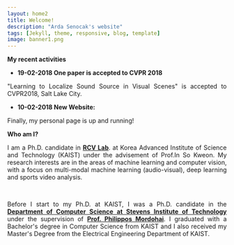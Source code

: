 ```yaml
---
layout: home2
title: Welcome!
description: "Arda Senocak's website"
tags: [Jekyll, theme, responsive, blog, template]
image: banner1.png
---
```

**My recent activities**

* **19-02-2018 One paper is accepted to CVPR 2018** <br>
<p align="justify">"Learning to Localize Sound Source in Visual Scenes" is accepted to CVPR2018, Salt Lake City.</p>

* **10-02-2018 New Website:** <br>
<p align="justify">Finally, my personal page is up and running!</p>

**Who am I?**
<br />

<p align="justify">I am a Ph.D. candidate in <a href="http://mail.rcv.kaist.ac.kr"><b>RCV Lab</b></a>. at Korea Advanced Institute of Science and Technology (KAIST) under the advisement of Prof.In So Kweon. My research interests are in the areas of machine learning and computer vision, with a focus on multi-modal machine learning (audio-visual), deep learning and sports video analysis.</p>

<br />

<p align="justify">Before I start to my Ph.D. at KAIST, I was a Ph.D. candidate in the <a href="http://https://www.stevens.edu/schaefer-school-engineering-science/departments/computer-science"><b>Department of Computer Science at Stevens Institute of Technology</b></a>   under the supervision of <a href="https://www.cs.stevens.edu/~mordohai/index.html"><b>Prof. Philippos Mordohai</b></a>. I graduated with a Bachelor's degree in Computer Science from KAIST and I also received my Master's Degree from the Electrical Engineering Department of KAIST.</p>

